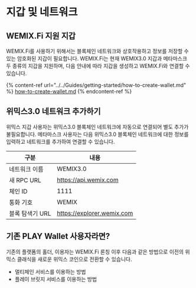 # 지갑 및 네트워크

## WEMIX.Fi 지원 지갑

WEMIX.Fi를 사용하기 위해서는 블록체인 네트워크와 상호작용하고 정보를 저장할 수 있는 암호화된 지갑이 필요합니다. WEMIX.Fi는 현재 WEMIX3.0 지갑과 메타마스크 두 종류의 지갑을 지원하며, 다음 안내에 따라 지갑을 생성하고 WEMIX.Fi와 연결할 수 있습니다.

{% content-ref url="../../Guides/getting-started/how-to-create-wallet.md" %}
[how-to-create-wallet.md](../../Guides/getting-started/how-to-create-wallet.md)
{% endcontent-ref %}

## 위믹스3.0 네트워크 추가하기

위믹스 지갑 사용자는 위믹스3.0 블록체인 네트워크에 자동으로 연결되어 별도 추가가 불필요합니다. 메타마스크 사용자는 다음 위믹스3.0 블록체인 네트워크에 대한 정보를 입력하고 네트워크를 추가하여 연결할 수 있습니다.

| 구분         | 내용                         |
| ---------- | -------------------------- |
| 네트워크 이름    | WEMIX3.0                   |
| 새 RPC URL  | https://api.wemix.com      |
| 체인 ID      | 1111                       |
| 통화 기호      | WEMIX                      |
| 블록 탐색기 URL | https://explorer.wemix.com |

## 기존 PLAY Wallet 사용자라면?

기존의 플랫폼의 홀더, 이용자는 WEMIX.Fi 론칭 이후 다음과 같은 방법으로 이전의 위믹스 클래식을 새로운 위믹스 코인으로 전환할 수 있습니다.

* 멀티체인 서비스를 이용하는 방법
* 플레이 브릿지 서비스를 이용하는 방법
